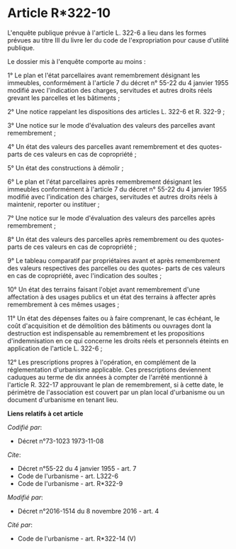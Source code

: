 # Article R*322-10

L'enquête publique prévue à l'article L. 322-6 a lieu dans les formes prévues au titre III du livre Ier du code de
l'expropriation pour cause d'utilité publique. 

Le dossier mis à l'enquête comporte au moins : 

1° Le plan et l'état parcellaires avant remembrement désignant les immeubles, conformément à l'article 7 du décret n° 55-22
du 4 janvier 1955 modifié avec l'indication des charges, servitudes et autres droits réels grevant les parcelles et les
bâtiments ; 

2° Une notice rappelant les dispositions des articles L. 322-6 et R. 322-9 ; 

3° Une notice sur le mode d'évaluation des valeurs des parcelles avant remembrement ; 

4° Un état des valeurs des parcelles avant remembrement et des quotes-parts de ces valeurs en cas de copropriété ; 

5° Un état des constructions à démolir ; 

6° Le plan et l'état parcellaires après remembrement désignant les immeubles conformément à l'article 7 du décret n° 55-22 du
4 janvier 1955 modifié avec l'indication des charges, servitudes et autres droits réels à maintenir, reporter ou instituer ; 

7° Une notice sur le mode d'évaluation des valeurs des parcelles après remembrement ; 

8° Un état des valeurs des parcelles après remembrement ou des quotes-parts de ces valeurs en cas de copropriété ; 

9° Le tableau comparatif par propriétaires avant et après remembrement des valeurs respectives des parcelles ou des quotes-
parts de ces valeurs en cas de copropriété, avec l'indication des soultes ; 

10° Un état des terrains faisant l'objet avant remembrement d'une affectation à des usages publics et un état des terrains à
affecter après remembrement à ces mêmes usages ; 

11° Un état des dépenses faites ou à faire comprenant, le cas échéant, le coût d'acquisition et de démolition des bâtiments
ou ouvrages dont la destruction est indispensable au remembrement et les propositions d'indemnisation en ce qui concerne les
droits réels et personnels éteints en application de l'article L. 322-6 ;

12° Les prescriptions propres à l'opération, en complément de la réglementation d'urbanisme applicable. Ces prescriptions
deviennent caduques au terme de dix années à compter de l'arrêté mentionné à l'article R. 322-17 approuvant le plan de
remembrement, si à cette date, le périmètre de l'association est couvert par un plan local d'urbanisme ou un document
d'urbanisme en tenant lieu.

**Liens relatifs à cet article**

_Codifié par_:

  - Décret n°73-1023 1973-11-08

_Cite_:

  - Décret n°55-22 du 4 janvier 1955 - art. 7
  - Code de l'urbanisme - art. L322-6
  - Code de l'urbanisme - art. R*322-9

_Modifié par_:

  - Décret n°2016-1514 du 8 novembre 2016 - art. 4

_Cité par_:

  - Code de l'urbanisme - art. R*322-14 (V)
